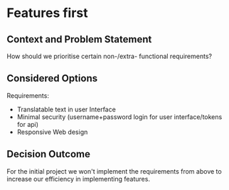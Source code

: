 # Features first

## Context and Problem Statement

How should we prioritise certain non-/extra- functional requirements?

## Considered Options

Requirements:

 *  Translatable text in user Interface
 *  Minimal security (username+password login for user interface/tokens for api)
 *  Responsive Web design


## Decision Outcome

For the initial project we won't implement the requirements from above to increase our efficiency in implementing features.
